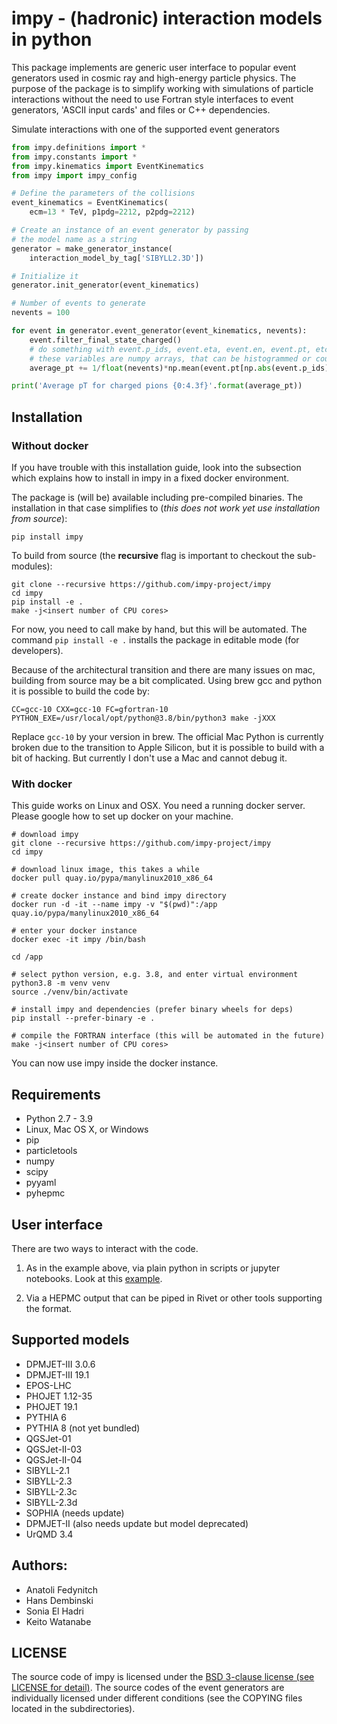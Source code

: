 # impy - (hadronic) interaction models in python

This package implements are generic user interface to popular event generators used in cosmic ray and high-energy particle physics. The purpose of the package is to simplify working with simulations of particle interactions without the need to use Fortran style interfaces to event generators, 'ASCII input cards' and files or C++ dependencies.  

Simulate interactions with one of the supported event generators 

```python
from impy.definitions import *
from impy.constants import *
from impy.kinematics import EventKinematics
from impy import impy_config

# Define the parameters of the collisions
event_kinematics = EventKinematics(
    ecm=13 * TeV, p1pdg=2212, p2pdg=2212)

# Create an instance of an event generator by passing
# the model name as a string
generator = make_generator_instance(
    interaction_model_by_tag['SIBYLL2.3D'])

# Initialize it
generator.init_generator(event_kinematics)

# Number of events to generate
nevents = 100

for event in generator.event_generator(event_kinematics, nevents):
    event.filter_final_state_charged()
    # do something with event.p_ids, event.eta, event.en, event.pt, etc.
    # these variables are numpy arrays, that can be histogrammed or counted like
    average_pt += 1/float(nevents)*np.mean(event.pt[np.abs(event.p_ids) == 211])

print('Average pT for charged pions {0:4.3f}'.format(average_pt))
```

## Installation

### Without docker

If you have trouble with this installation guide, look into the subsection which explains how to install in impy in a fixed docker environment.

The package is (will be) available including pre-compiled binaries. The installation in that case simplifies to (*this does not work yet use installation from source*):

    pip install impy

To build from source (the **recursive** flag is important to checkout the sub-modules):

    git clone --recursive https://github.com/impy-project/impy
    cd impy
    pip install -e .
    make -j<insert number of CPU cores>

For now, you need to call make by hand, but this will be automated. The command `pip install -e .` installs the package in editable mode (for developers).

Because of the architectural transition and there are many issues on mac, building from source may be a bit complicated. Using brew gcc and python it is possible to build the code by:

    CC=gcc-10 CXX=gcc-10 FC=gfortran-10 PYTHON_EXE=/usr/local/opt/python@3.8/bin/python3 make -jXXX

Replace `gcc-10` by your version in brew. The official Mac Python is currently broken due to the transition to Apple Silicon, but it is possible to build with a bit of hacking. But currently
I don't use a Mac and cannot debug it. 
 
### With docker

This guide works on Linux and OSX. You need a running docker server. Please google how to set up docker on your machine.

    # download impy
    git clone --recursive https://github.com/impy-project/impy
    cd impy

    # download linux image, this takes a while
    docker pull quay.io/pypa/manylinux2010_x86_64

    # create docker instance and bind impy directory
    docker run -d -it --name impy -v "$(pwd)":/app quay.io/pypa/manylinux2010_x86_64

    # enter your docker instance
    docker exec -it impy /bin/bash

    cd /app

    # select python version, e.g. 3.8, and enter virtual environment
    python3.8 -m venv venv
    source ./venv/bin/activate

    # install impy and dependencies (prefer binary wheels for deps)
    pip install --prefer-binary -e .

    # compile the FORTRAN interface (this will be automated in the future)
    make -j<insert number of CPU cores>

You can now use impy inside the docker instance.

## Requirements

- Python 2.7 - 3.9
- Linux, Mac OS X, or Windows
- pip
- particletools
- numpy
- scipy
- pyyaml
- pyhepmc

## User interface

There are two ways to interact with the code.

1. As in the example above, via plain python in scripts or jupyter notebooks. Look at this [example](examples/compare_two_models.ipynb).

2. Via a HEPMC output that can be piped in Rivet or other tools supporting the format.

## Supported models

- DPMJET-III 3.0.6
- DPMJET-III 19.1
- EPOS-LHC
- PHOJET 1.12-35
- PHOJET 19.1
- PYTHIA 6
- PYTHIA 8 (not yet bundled)
- QGSJet-01
- QGSJet-II-03
- QGSJet-II-04
- SIBYLL-2.1
- SIBYLL-2.3
- SIBYLL-2.3c
- SIBYLL-2.3d
- SOPHIA (needs update)
- DPMJET-II (also needs update but model deprecated)
- UrQMD 3.4


## Authors:

- Anatoli Fedynitch
- Hans Dembinski
- Sonia El Hadri
- Keito Watanabe

## LICENSE

The source code of impy is licensed under the [BSD 3-clause license (see LICENSE for detail)](LICENSE). The source codes of the event generators are individually licensed under different conditions (see the COPYING files located in the subdirectories). 
